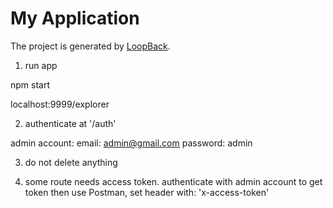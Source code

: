 # My Application

The project is generated by [LoopBack](http://loopback.io).




1. run app 

npm start

localhost:9999/explorer


2. authenticate at '/auth'

admin account:
email: admin@gmail.com
password: admin

3. do not delete anything

4. some route needs access token. authenticate with admin account to get token then use Postman, set header with: 'x-access-token'


